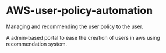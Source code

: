 # AWS-user-policy-automation
Managing and recommending the user policy to the user.

A admin-based portal to ease the creation of users in aws using recommendation system.